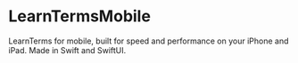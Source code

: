 # LearnTermsMobile
LearnTerms for mobile, built for speed and performance on your iPhone and iPad. Made in Swift and SwiftUI.
